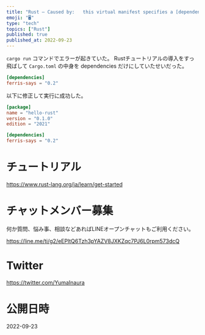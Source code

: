 ```yaml
---
title: "Rust – Caused by:   this virtual manifest specifies a [dependencies] s"
emoji: "🖥"
type: "tech"
topics: ["Rust"]
published: true
published_at: 2022-09-23
---
```


`cargo run` コマンドでエラーが起きていた。
Rustチュートリアルの導入をすっ飛ばして `Cargo.toml` の中身を dependencies だけにしていたせいだった。

```toml:Cargo.toml
[dependencies]
ferris-says = "0.2"
```

以下に修正して実行に成功した。

```toml:Cargo.toml
[package]
name = "hello-rust"
version = "0.1.0"
edition = "2021"

[dependencies]
ferris-says = "0.2"
```

# チュートリアル

https://www.rust-lang.org/ja/learn/get-started


# チャットメンバー募集


何か質問、悩み事、相談などあればLINEオープンチャットもご利用ください。

https://line.me/ti/g2/eEPltQ6Tzh3pYAZV8JXKZqc7PJ6L0rpm573dcQ


# Twitter

https://twitter.com/YumaInaura


# 公開日時

2022-09-23
